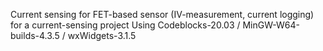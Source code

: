 Current sensing for FET-based sensor (IV-measurement, current logging) for a current-sensing project Using Codeblocks-20.03 / MinGW-W64-builds-4.3.5 / wxWidgets-3.1.5
